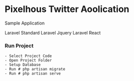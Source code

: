 # Pixelhous Twitter Aoolication
Sample Application

Laravel Standard
Laravel Jquery
Laravel React

### Run Project
````
- Select Project Code
- Open Project Folder
- Setup Database
- Run # php artisan migrate
- Run # php artisan serve 